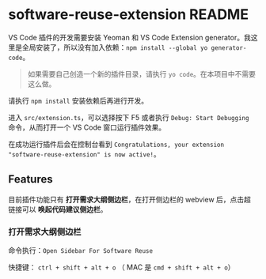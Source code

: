 # software-reuse-extension README

VS Code 插件的开发需要安装 Yeoman 和 VS Code Extension generator。我这里是全局安装了，所以没有加入依赖：`npm install --global yo generator-code`。

> 如果需要自己创造一个新的插件目录，请执行 `yo code`。在本项目中不需要这么做。

请执行 `npm install` 安装依赖后再进行开发。

进入 `src/extension.ts`，可以选择按下 F5 或者执行 `Debug: Start Debugging` 命令，从而打开一个 VS Code 窗口运行插件效果。

在成功运行插件后会在控制台看到 `Congratulations, your extension "software-reuse-extension" is now active!`。

## Features

目前插件功能只有 **打开需求大纲侧边栏**，在打开侧边栏的 webview 后，点击超链接可以 **唤起代码建议侧边栏**。

### 打开需求大纲侧边栏

命令执行：`Open Sidebar For Software Reuse`

快捷键： `ctrl + shift + alt + o` （ MAC 是 `cmd + shift + alt + o`）
